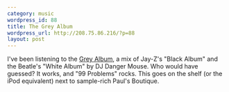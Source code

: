 ```yaml
--- 
category: music
wordpress_id: 88
title: The Grey Album
wordpress_url: http://208.75.86.216/?p=88
layout: post
---
```

I've been listening to the <a href="http://www.greytuesday.org">Grey Album</a>, a mix of Jay-Z's "Black Album" and the Beatle's "White Album" by DJ Danger Mouse. Who would have guessed? It works, and "99 Problems" rocks. This goes on the shelf (or the iPod equivalent) next to sample-rich Paul's Boutique.
